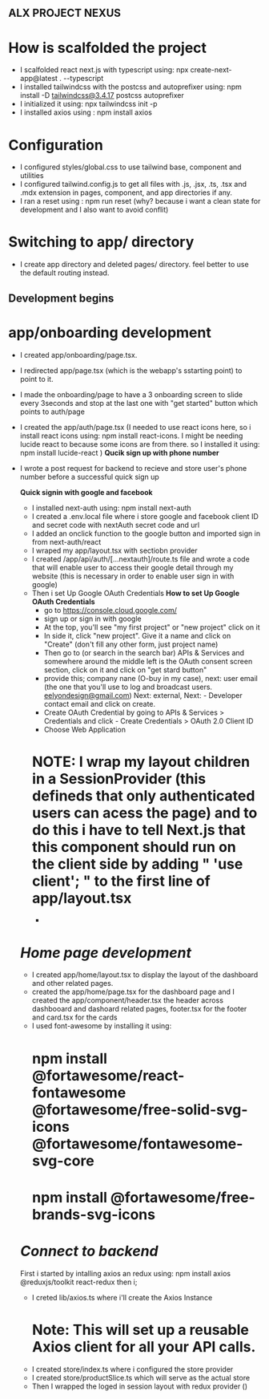 ## ALX PROJECT NEXUS

# How is scalfolded the project

* I scalfolded react next.js with typescript using: npx create-next-app@latest . --typescript
* I installed tailwindcss with the postcss and autoprefixer using: npm install -D tailwindcss@3.4.17 postcss autoprefixer
* I initialized it using: npx tailwindcss init -p
* I installed axios using : npm install axios

# Configuration

* I configured styles/global.css to use tailwind base, component and utilities
* I configured tailwind.config.js to get all files with .js, .jsx, .ts, .tsx and .mdx extension in pages, component, and app directories if any.
* I ran a reset using : npm run reset (why? because i want a clean state for development and I also want to avoid conflit)

# Switching to app/ directory

* I create app directory and deleted pages/ directory. feel better to use the default routing instead.

## Development begins

   # app/onboarding development
* I created app/onboarding/page.tsx.
* I redirected app/page.tsx (which is the webapp's sstarting point) to point to it.
* I made the onboarding/page to have a 3 onboarding screen to slide every 3seconds and stop at the last one with "get started" button which points to auth/page
* I created the app/auth/page.tsx (I needed to use react icons here, so i install react icons using: npm install react-icons. I might be needing lucide react to because some icons are from there. so I installed it using: npm install lucide-react )
    **Qucik sign up with phone number**
* I wrote a post request for  backend to recieve and store user's phone number before a successful quick sign up

    **Quick signin with google and facebook**
    * I installed next-auth using:  npm install next-auth
    * I created a .env.local file where i store google and facebook client ID and secret code with nextAuth secret code and url
    * I added an  onclick function to the google button and imported sign in from next-auth/react
    * I wraped my app/layout.tsx with sectiobn provider
    * I created /app/api/auth/[...nextauth]/route.ts file and wrote a code that will enable user to access their google detail through my website  (this is necessary in order to enable user sign in with google)
    * Then i set Up Google OAuth Credentials
        **How to set Up Google OAuth Credentials**
        * go to https://console.cloud.google.com/ 
        * sign up or sign in with google
        * At the top, you'll see "my first project" or "new project" click on it
        * In side it, click "new project". Give it a name and click on "Create" (don't fill any other form, just project name)
        * Then go to (or search in the search bar) APIs & Services and somewhere around the middle left is the OAuth consent screen section, click on it and click on "get stard button"
        * provide this; company nane (O-buy in my case), next: user email (the one that you'll use to log and broadcast users. eelyondesign@gmail.com) Next: external, Next: - Developer contact email and click on create.
        * Create OAuth Credential by going to APIs & Services > Credentials and click - Create Credentials > OAuth 2.0 Client ID
        * Choose Web Application
        # NOTE: I wrap my layout children in a SessionProvider (this defineds that only authenticated users can acess the page) and to do this i have to tell Next.js that this component should run on the client side by adding " 'use client'; " to the first line of app/layout.tsx
        * 
    # *Home page development*

    * I created app/home/layout.tsx to display the  layout of the dashboard and other related pages.
    * created the app/home/page.tsx for the dashboard page and I created the app/component/header.tsx the header across dashbooard and dashoard related pages, footer.tsx for the footer and card.tsx for the cards
    * I used font-awesome by installing it using:
        # npm install @fortawesome/react-fontawesome @fortawesome/free-solid-svg-icons @fortawesome/fontawesome-svg-core
        # npm install @fortawesome/free-brands-svg-icons 

    # *Connect to backend*
    First i started by intalling axios an redux using: npm install axios @reduxjs/toolkit react-redux
    then i;
    * I creted lib/axios.ts where i'll create the Axios Instance
        # Note: This will set up a reusable Axios client for all your API calls.
    * I created store/index.ts where i configured the store provider
    * I created store/productSlice.ts which will serve as the actual store
    * Then I wrapped the loged in session layout with redux provider (<Provider store={store}>)
    
    




